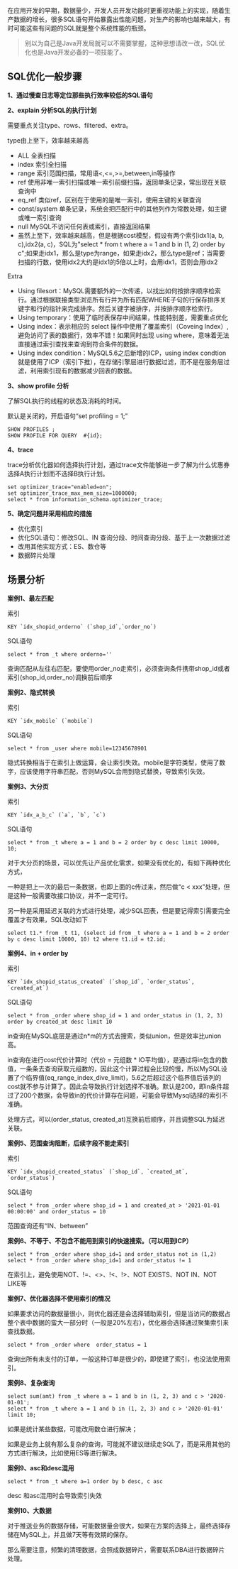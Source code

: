 在应用开发的早期，数据量少，开发人员开发功能时更重视功能上的实现，随着生产数据的增长，很多SQL语句开始暴露出性能问题，对生产的影响也越来越大，有时可能这些有问题的SQL就是整个系统性能的瓶颈。

> 别以为自己是Java开发局就可以不需要掌握，这种思想请改一改，SQL优化也是Java开发必备的一项技能了。

## SQL优化一般步骤

**1、通过慢查日志等定位那些执行效率较低的SQL语句**

**2、explain 分析SQL的执行计划**

需要重点关注type、rows、filtered、extra。

type由上至下，效率越来越高

- ALL 全表扫描
- index 索引全扫描
- range 索引范围扫描，常用语<,<=,>=,between,in等操作
- ref 使用非唯一索引扫描或唯一索引前缀扫描，返回单条记录，常出现在关联查询中
- eq_ref 类似ref，区别在于使用的是唯一索引，使用主键的关联查询
- const/system 单条记录，系统会把匹配行中的其他列作为常数处理，如主键或唯一索引查询
- null MySQL不访问任何表或索引，直接返回结果
- 虽然上至下，效率越来越高，但是根据cost模型，假设有两个索引idx1(a, b, c),idx2(a, c)，SQL为"select * from t where a = 1 and b in (1, 2) order by c";如果走idx1，那么是type为range，如果走idx2，那么type是ref；当需要扫描的行数，使用idx2大约是idx1的5倍以上时，会用idx1，否则会用idx2

Extra

- Using filesort：MySQL需要额外的一次传递，以找出如何按排序顺序检索行。通过根据联接类型浏览所有行并为所有匹配WHERE子句的行保存排序关键字和行的指针来完成排序。然后关键字被排序，并按排序顺序检索行。
- Using temporary：使用了临时表保存中间结果，性能特别差，需要重点优化
- Using index：表示相应的 select 操作中使用了覆盖索引（Coveing Index）,避免访问了表的数据行，效率不错！如果同时出现 using where，意味着无法直接通过索引查找来查询到符合条件的数据。
- Using index condition：MySQL5.6之后新增的ICP，using index condtion就是使用了ICP（索引下推），在存储引擎层进行数据过滤，而不是在服务层过滤，利用索引现有的数据减少回表的数据。

**3、show profile 分析**

了解SQL执行的线程的状态及消耗的时间。

默认是关闭的，开启语句“set profiling = 1;”

```
SHOW PROFILES ;
SHOW PROFILE FOR QUERY  #{id};
```

**4、trace**

trace分析优化器如何选择执行计划，通过trace文件能够进一步了解为什么优惠券选择A执行计划而不选择B执行计划。

```
set optimizer_trace="enabled=on";
set optimizer_trace_max_mem_size=1000000;
select * from information_schema.optimizer_trace;
```

**5、确定问题并采用相应的措施**

- 优化索引
- 优化SQL语句：修改SQL、IN 查询分段、时间查询分段、基于上一次数据过滤
- 改用其他实现方式：ES、数仓等
- 数据碎片处理

## 场景分析

**案例1、最左匹配**

索引

```
KEY `idx_shopid_orderno` (`shop_id`,`order_no`)
```

SQL语句

```
select * from _t where orderno=''
```

查询匹配从左往右匹配，要使用order_no走索引，必须查询条件携带shop_id或者索引(shop_id,order_no)调换前后顺序

**案例2、隐式转换**

索引

```
KEY `idx_mobile` (`mobile`)
```

SQL语句

```
select * from _user where mobile=12345678901
```

隐式转换相当于在索引上做运算，会让索引失效。mobile是字符类型，使用了数字，应该使用字符串匹配，否则MySQL会用到隐式替换，导致索引失效。

**案例3、大分页**

索引

```
KEY `idx_a_b_c` (`a`, `b`, `c`)
```

SQL语句

```
select * from _t where a = 1 and b = 2 order by c desc limit 10000, 10;
```

对于大分页的场景，可以优先让产品优化需求，如果没有优化的，有如下两种优化方式，

一种是把上一次的最后一条数据，也即上面的c传过来，然后做“c < xxx”处理，但是这种一般需要改接口协议，并不一定可行。

另一种是采用延迟关联的方式进行处理，减少SQL回表，但是要记得索引需要完全覆盖才有效果，SQL改动如下

```
select t1.* from _t t1, (select id from _t where a = 1 and b = 2 order by c desc limit 10000, 10) t2 where t1.id = t2.id;
```

**案例4、in + order by**

索引

```
KEY `idx_shopid_status_created` (`shop_id`, `order_status`, `created_at`)
```

SQL语句

```
select * from _order where shop_id = 1 and order_status in (1, 2, 3) order by created_at desc limit 10
```

in查询在MySQL底层是通过n*m的方式去搜索，类似union，但是效率比union高。

in查询在进行cost代价计算时（代价 = 元组数 * IO平均值），是通过将in包含的数值，一条条去查询获取元组数的，因此这个计算过程会比较的慢，所以MySQL设置了个临界值(eq_range_index_dive_limit)，5.6之后超过这个临界值后该列的cost就不参与计算了。因此会导致执行计划选择不准确。默认是200，即in条件超过了200个数据，会导致in的代价计算存在问题，可能会导致Mysql选择的索引不准确。

处理方式，可以(order_status, created_at)互换前后顺序，并且调整SQL为延迟关联。

**案例5、范围查询阻断，后续字段不能走索引**

索引

```
KEY `idx_shopid_created_status` (`shop_id`, `created_at`, `order_status`)
```

SQL语句

```
select * from _order where shop_id = 1 and created_at > '2021-01-01 00:00:00' and order_status = 10
```

范围查询还有“IN、between”

**案例6、不等于、不包含不能用到索引的快速搜索。（可以用到ICP）**

```
select * from _order where shop_id=1 and order_status not in (1,2)
select * from _order where shop_id=1 and order_status != 1
```

在索引上，避免使用NOT、!=、<>、!<、!>、NOT EXISTS、NOT IN、NOT LIKE等

**案例7、优化器选择不使用索引的情况**

如果要求访问的数据量很小，则优化器还是会选择辅助索引，但是当访问的数据占整个表中数据的蛮大一部分时（一般是20%左右），优化器会选择通过聚集索引来查找数据。

```
select * from _order where  order_status = 1
```

查询出所有未支付的订单，一般这种订单是很少的，即使建了索引，也没法使用索引。

**案例8、复杂查询**

```
select sum(amt) from _t where a = 1 and b in (1, 2, 3) and c > '2020-01-01';
select * from _t where a = 1 and b in (1, 2, 3) and c > '2020-01-01' limit 10;
```

如果是统计某些数据，可能改用数仓进行解决；

如果是业务上就有那么复杂的查询，可能就不建议继续走SQL了，而是采用其他的方式进行解决，比如使用ES等进行解决。

**案例9、asc和desc混用**

```
select * from _t where a=1 order by b desc, c asc
```

desc 和asc混用时会导致索引失效

**案例10、大数据**

对于推送业务的数据存储，可能数据量会很大，如果在方案的选择上，最终选择存储在MySQL上，并且做7天等有效期的保存。

那么需要注意，频繁的清理数据，会照成数据碎片，需要联系DBA进行数据碎片处理。